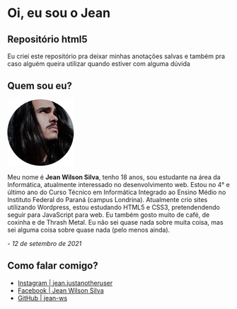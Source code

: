 <h1>Oi, eu sou o Jean</h1>

<h2>Repositório <strong>html5</strong></h2>
            <p>Eu criei este repositório pra deixar minhas anotações salvas e também pra caso alguém queira utilizar quando estiver com alguma dúvida</p>
            
<h2>Quem sou eu?</h2>
            <img src="https://raw.githubusercontent.com/jean-ws/html5/master/eu/minhafoto.png" alt="Minha foto"> <!--esta imagem está em 150x150p-->
            <p>
                Meu nome é <strong>Jean Wilson Silva</strong>, tenho 18 anos, sou estudante na área da Informática, atualmente interessado no desenvolvimento web. Estou no 4° e último ano do Curso Técnico em Informática Integrado ao Ensino Médio no Instituto Federal do Paraná (campus Londrina). Atualmente crio sites utilizando Wordpress, estou estudando HTML5 e CSS3, pretendendendo seguir para JavaScript para web. Eu também gosto muito de café, de coxinha e de Thrash Metal. Eu não sei quase nada sobre muita coisa, mas sei alguma coisa sobre quase nada (pelo menos ainda).
                <p><em>- 12 de setembro de 2021</em></p>
            </p>

<h2>Como falar comigo?</h2>
            <ul>
                <li><a href="https://www.instagram.com/jean.justanotheruser/" target="external">Instagram | jean.justanotheruser</a></li>
                <li><a href="https://www.facebook.com/profile.php?id=100071531963286" target="external">Facebook | Jean Wilson Silva</a></li>
                <li><a href="https://github.com/jean-ws" target="external">GitHub | jean-ws</a></li>
            </ul>
            
